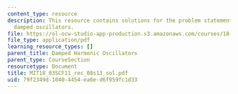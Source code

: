 ```yaml
---
content_type: resource
description: This resource contains solutions for the problem statements related to
  damped oscillators.
file: https://ol-ocw-studio-app-production.s3.amazonaws.com/courses/18-03sc-differential-equations-fall-2011/79f2349d10404454ea6ed6f959fc1d33_MIT18_03SCF11_rec_08s13_sol.pdf
file_type: application/pdf
learning_resource_types: []
parent_title: Damped Harmonic Oscillators
parent_type: CourseSection
resourcetype: Document
title: MIT18_03SCF11_rec_08s13_sol.pdf
uid: 79f2349d-1040-4454-ea6e-d6f959fc1d33
---
```

